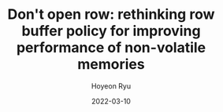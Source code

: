 ---
layout: publication_info  # FIXED! DO NOT CHANGE!
author: "Hoyeon Ryu"   # your name (do not specify the publication authors, please specify publication authors at "pub_authors")
title:  "Don't open row: rethinking row buffer policy for improving performance of non-volatile memories"  # publication title
date:   2022-03-10  # publication date (not the blog posting date...)

description: |  # provide a brief explanation of your work!
    TBD

params:
    pub_authors:  # publication authors
        - "/members/yongho_lee"
        - "/members/osang_kwon"
        - "/members/seokin_hong"

    pub_venue: "DAC '22: Proceedings of the 59th ACM/IEEE Design Automation Conference"  # full venue name (conference and journal name)

    pub_url: https://dl.acm.org/doi/abs/10.1145/3489517.3530540  # URL to get access to the publication (comment this line if you don't have publicaiton URL)
    pub_thumbnail: "thumbnail.png"  # image of the thumbnail (comment this line if you don't have any thumbnail to reveal)

    pub_abstract: |  # abstract of your publication
        Among the various NVM technologies, phase-change-memory (PCM) has attracted substantial attention as a candidate to replace the DRAM for next-generation memory. However, the characteristics of PCM cause it to have much longer read and write latencies than DRAM. This paper proposes a Write-Around PCM System that addresses this limitation using two novel schemes: Pseudo-Row Activation and Direct Write. Pseudo-Row Activation provides fast row activation for PCM writes by connecting a target row to bitlines, but it does not fetch the data into the row buffer. With the Direct Write scheme, our system allows for writing operations to update the data even if the target row is in the logically closed state.

    pub_keywords:  # keywords of your publication
        - TBD

    # Publication Classes: choose one of the class specified below (see more details at "config.yaml")
    #   - ACC : Accelerator
    #   - MS  : Memory System
    #   - CA  : Computer Architecture
    #   - OS  : Operating Systems
    #   - NDP : Near Data Processing / Processing In Memory
    pub_class: "MS"  # choose any class of the publication
---